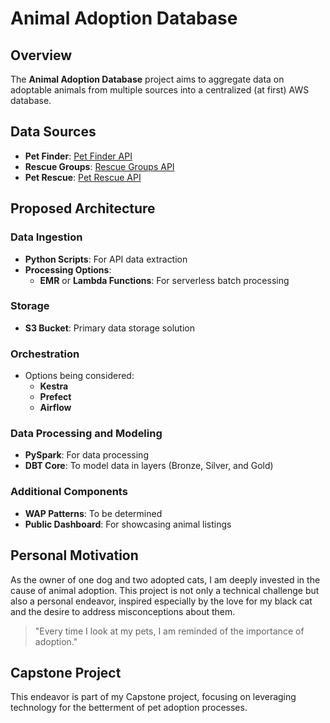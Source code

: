 # Animal Adoption Database

## Overview
The **Animal Adoption Database** project aims to aggregate data on adoptable animals from multiple sources into a centralized (at first) AWS database.

## Data Sources
- **Pet Finder**: [Pet Finder API](https://www.petfinder.com/developers/)
- **Rescue Groups**: [Rescue Groups API](https://rescuegroups.org/services/adoptable-pet-data-api/)
- **Pet Rescue**: [Pet Rescue API](https://www.petrescue.com.au/api/docs)

## Proposed Architecture
### Data Ingestion
- **Python Scripts**: For API data extraction
- **Processing Options**:
  - **EMR** or **Lambda Functions**: For serverless batch processing

### Storage
- **S3 Bucket**: Primary data storage solution

### Orchestration
- Options being considered:
  - **Kestra**
  - **Prefect**
  - **Airflow**

### Data Processing and Modeling
- **PySpark**: For data processing
- **DBT Core**: To model data in layers (Bronze, Silver, and Gold)

### Additional Components
- **WAP Patterns**: To be determined
- **Public Dashboard**: For showcasing animal listings

## Personal Motivation
As the owner of one dog and two adopted cats, I am deeply invested in the cause of animal adoption. This project is not only a technical challenge but also a personal endeavor, inspired especially by the love for my black cat and the desire to address misconceptions about them.

> "Every time I look at my pets, I am reminded of the importance of adoption."

## Capstone Project
This endeavor is part of my Capstone project, focusing on leveraging technology for the betterment of pet adoption processes.
